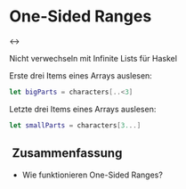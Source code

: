 # One-Sided Ranges
↔️

Nicht verwechseln mit Infinite Lists für Haskel

Erste drei Items eines Arrays auslesen:

```swift
let bigParts = characters[..<3]
```

Letzte drei Items eines Arrays auslesen:

```swift
let smallParts = characters[3...]
```

##  Zusammenfassung
- Wie funktionieren One-Sided Ranges?